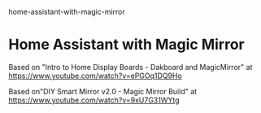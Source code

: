 home-assistant-with-magic-mirror
# Home Assistant with Magic Mirror

Based on "Intro to Home Display Boards - Dakboard and MagicMirror" at https://www.youtube.com/watch?v=ePGOq1DQ9Ho

Based on"DIY Smart Mirror v2.0 - Magic Mirror Build" at https://www.youtube.com/watch?v=9xU7G31WYtg

